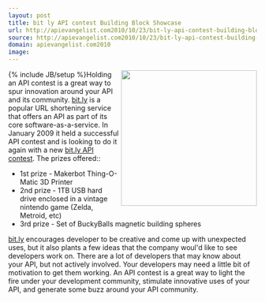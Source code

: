 ```yaml
---
layout: post
title: bit ly API contest Building Block Showcase
url: http://apievangelist.com2010/10/23/bit-ly-api-contest-building-block-showcase/
source: http://apievangelist.com2010/10/23/bit-ly-api-contest-building-block-showcase/
domain: apievangelist.com2010
image: 
---
```

{% include JB/setup %}<img src="http://kinlane-productions.s3.amazonaws.com/api-evangelist/bitly-logo.png"  width="275" align="right" />Holding an API contest is a great way to spur innovation around your API and its community.
<a href="http://bit.ly" target="_blank">bit.ly</a> is a popular URL shortening service that offers an API as part of its core software-as-a-service.
In January 2009 it held a successful API contest and is looking to do it again with a new <a href="http://blog.bit.ly/post/1307062006/its-a-bit-ly-api-contest" target="_blank">bit.ly API contest</a>.
The prizes offered::
<ul>
     <li>1st prize - Makerbot Thing-O-Matic 3D Printer
     </li>
     <li>2nd prize - 1TB USB hard drive enclosed in a vintage nintendo game (Zelda, Metroid, etc)
     </li>
     <li>3rd prize - Set of BuckyBalls magnetic building spheres
     </li>
</ul><a href="http://bit.ly" target="_blank">bit.ly</a> encourages developer to be creative and come up with unexpected uses, but it also plants a few ideas that the company woul'd like to see developers work on.
There are a lot of developers that may know about your API, but not actively involved. Your developers may need a little bit of motivation to get them working.
An API contest is a great way to light the fire under your development community, stimulate innovative uses of your API, and generate some buzz around your API community.
